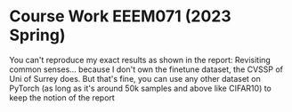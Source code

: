 # Course Work EEEM071 (2023 Spring)

You can't reproduce my exact results as shown in the report: Revisiting common senses... because I don't own the finetune dataset, the CVSSP of Uni of Surrey does. But that's fine, you can use any other dataset on PyTorch (as long as it's around 50k samples and above like CIFAR10) to keep the notion of the report
